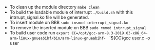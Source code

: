 
* To clean up the module directory
`make clean`
* To build the loadable module of interrupt
`./build.sh`
with this intrrupt_signal.ko file will be generated.
* To insert module on BBB
`sudo insmod interrupt_signal.ko`
* To remove the inserted module on BBB
`sudo rmmod intrrupt_signal`
* To build user code run
`export CC=/opt/gcc-arm-8.3-2019.03-x86_64-arm-linux-gnueabihf/bin/arm-linux-gnueabihf- `
`${CC}gcc user.c -o user

